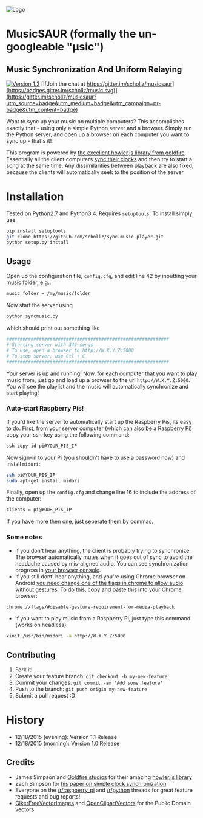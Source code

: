 ![Logo](http://rpiai.com/musicsaur/musicsaur1.png)

# MusicSAUR (formally the un-googleable "μsic")
## Music Synchronization And Uniform Relaying

[![Version 1.2](https://img.shields.io/badge/version-1.2-brightgreen.svg)]()
[![Join the chat at https://gitter.im/schollz/musicsaur](https://badges.gitter.im/schollz/music.svg)](https://gitter.im/schollz/musicsaur?utm_source=badge&utm_medium=badge&utm_campaign=pr-badge&utm_content=badge)

Want to sync up your music on multiple computers? This accomplishes exactly that - using only a simple Python server and a browser. Simply run the Python server, and open up a browser on each computer you want to sync up - that's it!

This program is powered by [the excellent howler.js library from goldfire](https://github.com/goldfire/howler.js/). Essentially all the client computers [sync their clocks](http://www.mine-control.com/zack/timesync/timesync.html) and then try to start a song at the same time. Any dissimilarities between playback are also fixed, because the clients will automatically seek to the position of the server.

# Installation

Tested on Python2.7 and Python3.4. Requires ```setuptools```. To install simply use

```bash
pip install setuptools
git clone https://github.com/schollz/sync-music-player.git
python setup.py install
```

## Usage

Open up the configuration file, ```config.cfg```, and edit line 42 by inputting your music folder, e.g.:

```bash
music_folder = /my/music/folder
```

Now start the server using

```bash
python syncmusic.py
```

which should print out something like

```bash
############################################################
# Starting server with 346 songs
# To use, open a browser to http://W.X.Y.Z:5000
# To stop server, use Ctl + C
############################################################
```

Your server is up and running! Now, for each computer that you want to play music from, just go and load up a browser to the url ```http://W.X.Y.Z:5000```. You will see the playlist and the music will automatically synchronize and start playing! 

### Auto-start Raspberry Pis!

If you'd like the server to automatically start up the Raspberry Pis, its easy to do. First, from your server computer (which can also be a Raspberry Pi) copy your ssh-key using the following command:

```bash
ssh-copy-id pi@YOUR_PIS_IP
```

Now sign-in to your Pi (you shouldn't have to use a password now) and install ```midori```:

```bash
ssh pi@YOUR_PIS_IP
sudo apt-get install midori
```

Finally, open up the ```config.cfg``` and change line 16 to include the address of the computer:

```bash
clients = pi@YOUR_PIS_IP
```

If you have more then one, just seperate them by commas.

### Some notes

- If you don't hear anything, the client is probably trying to synchronize. The browser automatically mutes when it goes out of sync to avoid the headache caused by mis-aligned audio. You can see synchronization progress in [your browser console](https://webmasters.stackexchange.com/questions/8525/how-to-open-the-javascript-console-in-different-browsers). 
- If you still dont' hear anything, and you're using Chrome browser on Android [you need change one of the flags in chrome to allow audio without gestures](http://android.stackexchange.com/questions/59134/enable-autoplay-html5-video-in-chrome). To do this, copy and paste this into your Chrome browser:

```bash
chrome://flags/#disable-gesture-requirement-for-media-playback
```

- If you want to play music from a Raspberry Pi, just type this command (works on headless):

```bash
xinit /usr/bin/midori -a http://W.X.Y.Z:5000
```

## Contributing

1. Fork it!
2. Create your feature branch: `git checkout -b my-new-feature`
3. Commit your changes: `git commit -am 'Add some feature'`
4. Push to the branch: `git push origin my-new-feature`
5. Submit a pull request :D

# History

- 12/18/2015 (evening): Version 1.1 Release
- 12/18/2015 (morning): Version 1.0 Release


## Credits

* James Simpson and [Goldfire studios](http://goldfirestudios.com/blog/104/howler.js-Modern-Web-Audio-Javascript-Library) for their amazing [howler.js library](https://github.com/goldfire/howler.js/)
* Zach Simpson for [his paper on simple clock synchronization](http://www.mine-control.com/zack/timesync/timesync.html)
* Everyone on the [/r/raspberry_pi](https://www.reddit.com/r/raspberry_pi/comments/3xc8kq/simple_python_script_to_allow_multiple_raspberry/) and [/r/python](https://www.reddit.com/r/Python/comments/3xc8mj/simple_python_script_to_allow_multiple_computers/) threads for great feature requests and bug reports!
* [ClkerFreeVectorImages](https://pixabay.com/en/users/ClkerFreeVectorImages-3736/) and [OpenClipartVectors](https://pixabay.com/en/users/OpenClipartVectors-30363/) for the Public Domain vectors


